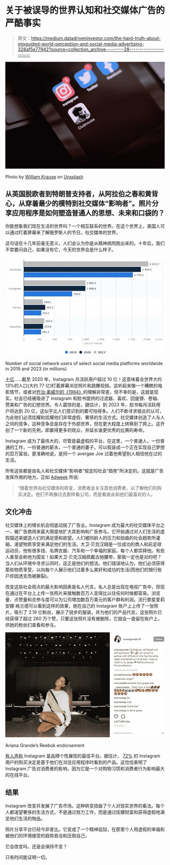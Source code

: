 # 关于被误导的世界认知和社交媒体广告的严酷事实

> 原文：<https://medium.datadriveninvestor.com/the-hard-truth-about-misguided-world-perception-and-social-media-advertising-328af5e77942?source=collection_archive---------28----------------------->

![](img/2956edc1a8f3c8e9ce7b7bc07217976c.png)

Photo by [William Krause](https://unsplash.com/@williamk?utm_source=medium&utm_medium=referral) on [Unsplash](https://unsplash.com?utm_source=medium&utm_medium=referral)

## 从英国脱欧者到特朗普支持者，从阿拉伯之春和黄背心，从穿着最少的模特到社交媒体“影响者”。照片分享应用程序是如何塑造普通人的思想、未来和口袋的？

你能想象我们现在生活的世界吗？一个相互联系的世界。在这个世界上，美国人可以通过盯着屏幕来了解俄罗斯人的节日。社交媒体的世界。

这句话在十几年前毫无意义，人们会认为你是从精神病院跑出来的。十年后，我们不禁要问自己，如果没有它，今天的世界会是什么样子。

![](img/152a5ee962c30a41c93598aed512cc32.png)

Number of social network users of select social media platforms worldwide in 2019 and 2023 (in millions)

[十亿](https://www.statista.com/statistics/1109866/number-social-media-users-worldwide-select-platforms/)……截至 2020 年，Instagram 月活跃用户超过 10 亿！这意味着全世界大约 13%的人口(大约 77 亿)盯着屏幕浏览照片和跳舞视频。这听起来像一个糟糕的电影情节，或者对[乔治·奥威尔的《1984》](https://www.theguardian.com/books/2019/may/19/legacy-george-orwell-nineteen-eighty-four)的理解非常差，但不幸的是，这就是现实。社会已经被吸进了 Instagram 和脸书提供的过滤器、喜欢、回旋镖、卷轴、赞美和广告的幻想世界。令人震惊的是，据估计，到 2023 年，脸书每月活跃用户将达到 20 亿，这似乎比人们意识到的要可怕得多。人们不断寻求彼此的认可，为此他们必须炫耀和炫耀他们非常虚假、奢侈的生活方式。社交媒体创造了人与人之间的竞争，这种竞争总是存在于外部世界，但在更大程度上转移到了网上。这开创了一个新的先例，即赢得更多的观众，并延长谁更优秀的比赛的寿命。

Instagram 成为了最伟大的，尽管是最虚假的平台，在这里，一个普通人，一份普通的工作，一份普通的薪水，一个普通的妻子，可以假装成一个正在实现自己梦想的百万富翁。更准确地说，是同一个 avergae Joe 过着他希望别人相信他在过的生活。

所有这些都是由名人和社交媒体“影响者”规定的社会“趋势”所决定的。这就是广告发挥作用的地方。正如 [Adweek](https://www.adweek.com/digital/10-reasons-why-influencer-marketing-is-the-next-big-thing/#/) 所说:

> “随着世界向社交媒体的转变，消费者会关注其他消费者，以了解他们的购买决定。他们不再像过去那样看公司，而是看彼此和他们最喜欢的人。

## 文化冲击

社交媒体上的增长机会彻底动摇了广告业。Instagram 成为最大的社交媒体平台之一，被广告商用来最大限度地扩大其影响和广告参与。它开始通过对人们生活的虚假描述来塑造人们的满足感和欲望。人们被同龄人的压力和扭曲的社会趋势所灌输，渴望物质享受来满足他们的生活。大卫·贝克汉姆是一位成功的商人和前足球运动员，他有很多钱、名牌衣服、汽车和一个幸福的家庭。每个人都崇拜他。有些人甚至会称他为国宝！如果大卫·贝克汉姆佩戴古驰腰带，那我一定也是对的吧？当人们从环境中寻求认同时，这正是他们的想法。他们错误地认为，他们必须获得那些物质享受，以向每个人展示他们过着多么美好和成功的生活(而他们的银行账户却因透支而被撕裂)。

改变这些社会观点的最大影响因素是名人代言。名人总是出现在电视广告中，但现在通过在平台上上传一张照片来接触数百万人变得比以往任何时候都容易。浏览量、点赞量和总参与度可以为公司增加数百万美元的客户群和利润。流行歌星爱莉安娜·格兰德可以看到这样的效果，她在自己的 Instagram 账户上上传了一张照片，吸引了 2.19 亿粉丝，展示了锐步的服装，并为他们的产品代言。这张照片已经获得了超过 260 万个赞，只要这张照片没有被删除，它就会一直留在账户上，供她的粉丝们查看和参与。

![](img/dd6507fca959b1de1fecfbae4f4734c8.png)

Ariana Grande’s Reebok endorsement

[有人声称](https://www.forbes.com/sites/gabrielshaoolian/2017/04/13/is-instagram-advertising-the-right-social-media-platform-for-your-brand/#f339ff22d36e) Instagram 是品牌个性展现的最佳平台。据估计， [72%](https://www.impactbnd.com/blog/influence-of-instagram-on-buying-infographic) 的 Instagram 用户的购买决定是基于他们在浏览应用程序时看到的产品。这恰恰表明了 Instagram 广告对消费者的影响，因为它是一个对购物习惯和消费者行为影响最大的在线平台。

## 结果

Instagram 改变并发展了广告市场。这种转变扭曲了个人对现实世界的看法。每个人都渴望奢侈的生活方式，不是通过努力工作，而是通过炫耀财富和获得虚假地满足他们生活的物品。

照片分享平台已经今非昔比。它变成了一个精神监狱，在那里个人用虚假的幸福和被他们的环境接受的趋势吞没和压倒自己。

它会改变吗，还是会保持不变？

只有时间能证明一切。